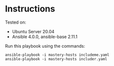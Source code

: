 # Instructions

Tested on:
- Ubuntu Server 20.04
- Ansible 4.0.0, ansible-base 2.11.1

Run this playbook using the commands:

    ansible-playbook -i mastery-hosts includeme.yaml 
    ansible-playbook -i mastery-hosts includer.yaml 


